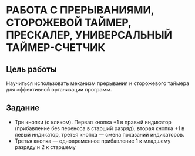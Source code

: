 # РАБОТА С ПРЕРЫВАНИЯМИ, СТОРОЖЕВОЙ ТАЙМЕР, ПРЕСКАЛЕР, УНИВЕРСАЛЬНЫЙ ТАЙМЕР-СЧЕТЧИК
## Цель работы
Научиться использовать механизм прерывания и сторожевого таймера для
эффективной организации программ.
## Задание 
* Три кнопки (с кликом). Первая кнопка +1 в правый индикатор (прибавление без переноса в старший разряд), вторая кнопка +1 в левый индикатор, третья кнопка — смена показаний индикаторов.
* Третья кнопка — одновременное прибавление 1 к младшему разряду и 2 к старшему
